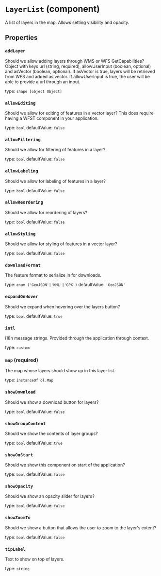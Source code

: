 `LayerList` (component)
=======================

A list of layers in the map. Allows setting visibility and opacity.

Properties
----------

### `addLayer`

Should we allow adding layers through WMS or WFS GetCapabilities?
Object with keys url (string, required), allowUserInput (boolean, optional) and asVector (boolean, optional).
If asVector is true, layers will be retrieved from WFS and added as vector.
If allowUserInput is true, the user will be able to provide a url through an input.

type: `shape [object Object]`


### `allowEditing`

Should we allow for editing of features in a vector layer?
This does require having a WFST component in your application.

type: `bool`
defaultValue: `false`


### `allowFiltering`

Should we allow for filtering of features in a layer?

type: `bool`
defaultValue: `false`


### `allowLabeling`

Should we allow for labeling of features in a layer?

type: `bool`
defaultValue: `false`


### `allowReordering`

Should we allow for reordering of layers?

type: `bool`
defaultValue: `false`


### `allowStyling`

Should we allow for styling of features in a vector layer?

type: `bool`
defaultValue: `false`


### `downloadFormat`

The feature format to serialize in for downloads.

type: `enum ('GeoJSON'|'KML'|'GPX')`
defaultValue: `'GeoJSON'`


### `expandOnHover`

Should we expand when hovering over the layers button?

type: `bool`
defaultValue: `true`


### `intl`

i18n message strings. Provided through the application through context.

type: `custom`


### `map` (required)

The map whose layers should show up in this layer list.

type: `instanceOf ol.Map`


### `showDownload`

Should we show a download button for layers?

type: `bool`
defaultValue: `false`


### `showGroupContent`

Should we show the contents of layer groups?

type: `bool`
defaultValue: `true`


### `showOnStart`

Should we show this component on start of the application?

type: `bool`
defaultValue: `false`


### `showOpacity`

Should we show an opacity slider for layers?

type: `bool`
defaultValue: `false`


### `showZoomTo`

Should we show a button that allows the user to zoom to the layer's extent?

type: `bool`
defaultValue: `false`


### `tipLabel`

Text to show on top of layers.

type: `string`

